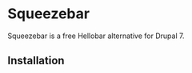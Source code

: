 Squeezebar
==============

Squeezebar is a free Hellobar alternative for Drupal 7.

Installation
-------------